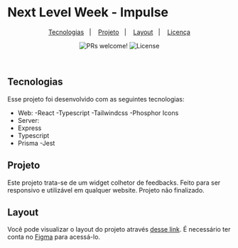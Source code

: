# Next Level Week - Impulse
<p align="center">
  <a href="#-tecnologias">Tecnologias</a>&nbsp;&nbsp;&nbsp;|&nbsp;&nbsp;&nbsp;
  <a href="#-projeto">Projeto</a>&nbsp;&nbsp;&nbsp;|&nbsp;&nbsp;&nbsp;
  <a href="#-layout">Layout</a>&nbsp;&nbsp;&nbsp;|&nbsp;&nbsp;&nbsp;
  <a href="#memo-licença">Licença</a>
</p>

<p align="center">
 <img src="https://img.shields.io/static/v1?label=PRs&message=welcome&color=00856F&labelColor=000000" alt="PRs welcome!" />

  <img alt="License" src="https://img.shields.io/static/v1?label=license&message=MIT&color=00856F&labelColor=000000">
</p>

<br>

## Tecnologias

Esse projeto foi desenvolvido com as seguintes tecnologias:

- Web:
 -React
 -Typescript
 -Tailwindcss
 -Phosphor Icons
- Server:
 - Express
 - Typescript
 - Prisma
 -Jest

## Projeto

Este projeto trata-se de um widget colhetor de feedbacks. Feito para ser responsivo e utilizável em qualquer website. Projeto não finalizado.

##  Layout

Você pode visualizar o layout do projeto através [desse link](https://www.figma.com/community/file/1102912263666619803). É necessário ter conta no [Figma](https://figma.com) para acessá-lo.


